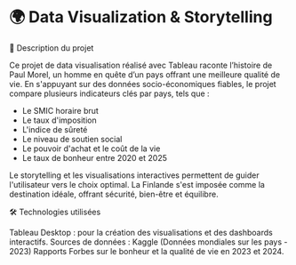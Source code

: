 # 🌍 Data Visualization & Storytelling
📖 Description du projet

Ce projet de data visualisation réalisé avec Tableau raconte l’histoire de Paul Morel, un homme en quête d’un pays offrant une meilleure qualité de vie. En s'appuyant sur des données socio-économiques fiables, le projet compare plusieurs indicateurs clés par pays, tels que :

- Le SMIC horaire brut
- Le taux d'imposition
- L'indice de sûreté
- Le niveau de soutien social
- Le pouvoir d'achat et le coût de la vie
- Le taux de bonheur entre 2020 et 2025

Le storytelling et les visualisations interactives permettent de guider l'utilisateur vers le choix optimal. La Finlande s'est imposée comme la destination idéale, offrant sécurité, bien-être et équilibre.

🛠️ Technologies utilisées

Tableau Desktop : pour la création des visualisations et des dashboards interactifs.
Sources de données :
Kaggle (Données mondiales sur les pays - 2023)
Rapports Forbes sur le bonheur et la qualité de vie en 2023 et 2024.
